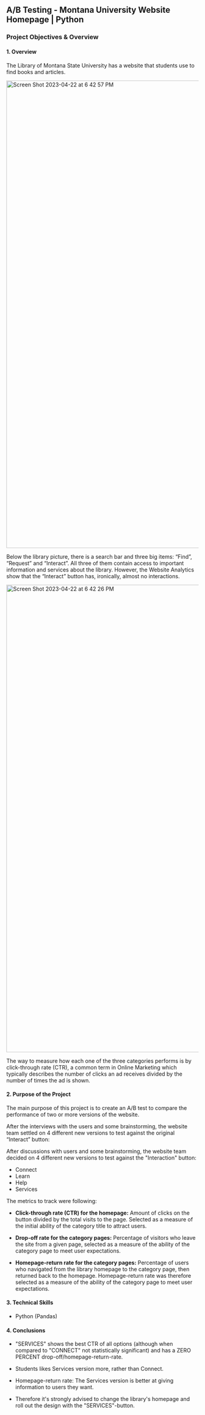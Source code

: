 ## A/B Testing - Montana University Website Homepage | Python

### Project Objectives & Overview
#### 1. Overview
The Library of Montana State University has a website that students use to find books and articles.

<img width="1221" alt="Screen Shot 2023-04-22 at 6 42 57 PM" src="https://user-images.githubusercontent.com/90986708/233796469-6bb38ade-83e8-4915-ae69-92efefd4a713.png">

Below the library picture, there is a search bar and three big items: “Find”, “Request” and “Interact”. All three of them contain access to important information and services about the library. However, the Website Analytics show that the “Interact” button has, ironically, almost no interactions.

<img width="1221" alt="Screen Shot 2023-04-22 at 6 42 26 PM" src="https://user-images.githubusercontent.com/90986708/233796479-21af44a2-006b-4d46-ae74-f4aee4186a04.png">


The way to measure how each one of the three categories performs is by click-through rate (CTR), a common term in Online Marketing which typically describes the number of clicks an ad receives divided by the number of times the ad is shown.

#### 2. Purpose of the Project

The main purpose of this project is to create an A/B test to compare the performance of two or more versions of the website.


After the interviews with the users and some brainstorming, the website team settled on 4 different new versions to test against the original “Interact” button:


After discussions with users and some brainstorming, the website team decided on 4 different new versions to test against the "Interaction" button:

- Connect
- Learn
- Help
- Services

The metrics to track were following:

- **Click-through rate (CTR) for the homepage:** Amount of clicks on the button divided by the total visits to the page. Selected as a measure of the initial ability of the category title to attract users.

- **Drop-off rate for the category pages:** Percentage of visitors who leave the site from a given page, selected as a measure of the ability of the category page to meet user expectations.

- **Homepage-return rate for the category pages:** Percentage of users who navigated from the library homepage to the category page, then returned back to the homepage. Homepage-return rate was therefore selected as a measure of the ability of the category page to meet user expectations.


#### 3. Technical Skills

- Python (Pandas)

#### 4. Conclusions

- "SERVICES" shows the best CTR of all options (although when compared to "CONNECT" not statistically significant) and has a ZERO PERCENT drop-off/homepage-return-rate.

- Students likes Services version more, rather than Connect.

- Homepage-return rate: The Services version is better at giving information to users they want.

- Therefore it's strongly advised to change the library's homepage and roll out the design with the "SERVICES"-button.
